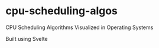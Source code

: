# cpu-scheduling-algos

CPU Scheduling Algorithms Visualized in Operating Systems

Built using Svelte
